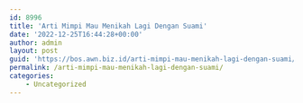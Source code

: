 ```yaml
---
id: 8996
title: 'Arti Mimpi Mau Menikah Lagi Dengan Suami'
date: '2022-12-25T16:44:28+00:00'
author: admin
layout: post
guid: 'https://bos.awn.biz.id/arti-mimpi-mau-menikah-lagi-dengan-suami/'
permalink: /arti-mimpi-mau-menikah-lagi-dengan-suami/
categories:
    - Uncategorized
---
```


